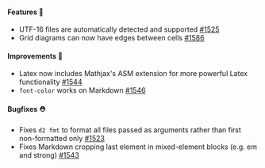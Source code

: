 #### Features 🚀

- UTF-16 files are automatically detected and supported [#1525](https://github.com/terrastruct/d2/pull/1525)
- Grid diagrams can now have edges between cells [#1586](https://github.com/terrastruct/d2/pull/1586)

#### Improvements 🧹

- Latex now includes Mathjax's ASM extension for more powerful Latex functionality [#1544](https://github.com/terrastruct/d2/pull/1544)
- `font-color` works on Markdown [#1546](https://github.com/terrastruct/d2/pull/1546)

#### Bugfixes ⛑️

- Fixes `d2 fmt` to format all files passed as arguments rather than first non-formatted only [#1523](https://github.com/terrastruct/d2/issues/1523)
- Fixes Markdown cropping last element in mixed-element blocks (e.g. em and strong) [#1543](https://github.com/terrastruct/d2/issues/1543)
